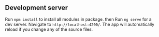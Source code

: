 ## Development server
Run `npm install` to install all modules in package. then
Run `ng serve` for a dev server. Navigate to `http://localhost:4200/`. The app will automatically reload if you change any of the source files.
